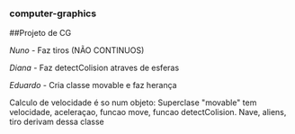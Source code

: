 ### computer-graphics
##Projeto de CG

*Nuno* - Faz tiros (NÃO CONTINUOS)

*Diana* - Faz detectColision atraves de esferas

*Eduardo* - Cria classe movable e faz herança

Calculo de velocidade é so num objeto:
Superclase "movable" tem velocidade, aceleraçao, funcao move, funcao detectColision.
Nave, aliens, tiro derivam dessa classe	
